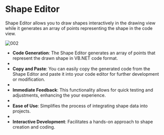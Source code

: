 # Shape Editor

 Shape Editor allows you to draw shapes interactively in the drawing view while it generates an array of points representing the shape in the code view.

![002](https://github.com/user-attachments/assets/6fea6f7e-443f-4274-9dfd-895928e51abe)

- **Code Generation**: The Shape Editor generates an array of points that represent the drawn shape in VB.NET code format.
- 
- **Copy and Paste**: You can easily copy the generated code from the Shape Editor and paste it into your code editor for further development or modification.
- 
- **Immediate Feedback**: This functionality allows for quick testing and adjustments, enhancing the your experience.
- 
- **Ease of Use**: Simplifies the process of integrating shape data into projects.
- 
- **Interactive Development**: Facilitates a hands-on approach to shape creation and coding.



